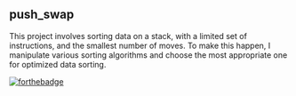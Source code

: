 push_swap
---
This project involves sorting data on a stack, with a limited set of instructions, and the smallest number of moves. To make this happen, I manipulate various sorting algorithms and choose the most appropriate one for optimized data sorting.

[![forthebadge](https://forthebadge.com/images/badges/made-with-c.svg)](https://forthebadge.com)
